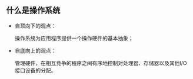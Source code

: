 ## 什么是操作系统

- 自顶向下的观点：

  操作系统为应用程序提供一个操作硬件的基本抽象；

- 自底向上的观点：

  管理硬件，在相互竞争的程序之间有序地控制对处理器、存储器以及其他I/O接口设备的分配。